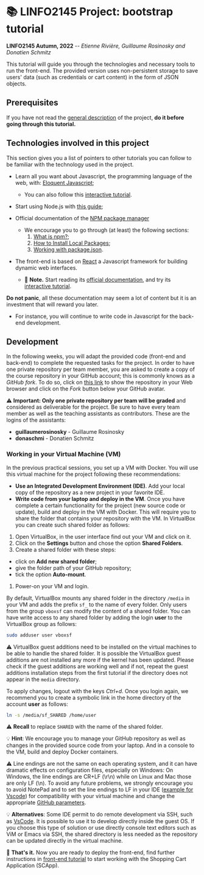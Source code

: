 # :books: LINFO2145 Project: bootstrap tutorial

**LINFO2145 Autumn, 2022** -- *Etienne Rivière, Guillaume Rosinosky and Donatien Schmitz*

This tutorial will guide you through the technologies and necessary tools to run the front-end.
The provided version uses non-persistent storage to save users' data (such as credentials or cart content) in the form of JSON objects.

## Prerequisites

If you have not read the [general description](../README.md) of the project, **do it before going through this tutorial.**

## Technologies involved in this project

This section gives you a list of pointers to other tutorials you can follow to be familiar with the technology used in the project.

- Learn all you want about Javascript, the programming language of the web, with: [Eloquent Javascript](http://eloquentjavascript.net/);
  - You can also follow this [interactive tutorial](https://javascript.info/).

- Start using Node.js with [this guide](https://nodejs.org/en/docs/guides/getting-started-guide/);
- Official documentation of the [NPM package manager](https://docs.npmjs.com/)
  - We encourage you to go through (at least) the following sections:
      1. [What is npm?](https://docs.npmjs.com/getting-started/what-is-npm);
      1. [How to Install Local Packages](https://docs.npmjs.com/getting-started/installing-npm-packages-locally);
      1. [Working with package.json](https://docs.npmjs.com/getting-started/using-a-package.json).

- The front-end is based on [React](https://reactjs.org/) a Javascript framework for building dynamic web interfaces.
  - :pencil: **Note.** Start reading its [official documentation](https://reactjs.org/docs/hello-world.html), and try its [interactive tutorial](https://reactjs.org/tutorial/tutorial.html).

**Do not panic**, all these documentation may seem a lot of content but it is an investment that will reward you later.

- For instance, you will continue to write code in Javascript for the back-end development.

## Development

In the following weeks, you will adapt the provided code (front-end and back-end) to complete the requested tasks for the project. In order to have one private repository per team member, you are asked to create a copy of the course repository in your GitHub account; this is commonly knows as a *GitHub fork*. To do so, click on [this link](https://github.com/CloudLargeScale-UCLouvain/LINFO2145-2022-2023) to show the repository in your Web browser and click on the *Fork* button below your GitHub avatar.

:warning: **Important:
Only one private repository per team will be graded** and considered as deliverable for the project. Be sure to have every team member as well as the teaching assistants as contributors. These are the logins of the assistants:

- **guillaumerosinosky** - Guillaume Rosinosky
- **donaschmi** - Donatien Schmitz

### Working in your Virtual Machine (VM)

In the previous practical sessions, you set up a VM with Docker. You will use this virtual machine for the project following these recommendations:

- **Use an Integrated Development Environment (IDE)**. Add your local copy of the repository as a new project in your favorite IDE.
- **Write code from your laptop and deploy in the VM**. Once you have complete a certain functionality for the project (new source code or update), build and deploy in the VM with Docker. This will require you to share the folder that contains your repository with the VM. In VirtualBox you can create such shared folder as follows:

1. Open VirtualBox, in the user interface find out your VM and click on it.
1. Click on the **Settings** button and chose the option **Shared Folders**.
1. Create a shared folder with these steps:
  - click on **Add new shared folder**;
  - give the folder path of your GitHub repository;
  - tick the option **Auto-mount**.

1. Power-on your VM and login.

By default, VirtualBox mounts any shared folder in the directory `/media` in your VM and adds the prefix `sf_` to the name of every folder.
Only users from the group `vboxsf` can modify the content of a shared folder. You can have write access to any shared folder by adding the login **user** to the VirtualBox group as follows:

```bash
sudo adduser user vboxsf
```

:warning: VirtualBox guest additions need to be installed on the virtual machines to be able to handle the shared folder. It is possible the VirtualBox guest additions are not installed any more if the kernel has been updated. Please check if the guest additions are working well and if not, repeat the guest additions installation steps from the first tutorial if the directory does not appear in the `media` directory.

To apply changes, logout with the keys *Ctrl+d*. Once you login again, we recommend you to create a symbolic link in the home directory of the account **user** as follows:

```bash
ln -s /media/sf_SHARED /home/user
```

:warning: **Recall**
to replace `SHARED` with the name of the shared folder.

:bulb: **Hint**:
We encourage you to manage your GitHub repository as well as changes in the provided source code from your laptop. And in a console to the VM, build and deploy Docker containers.

:warning:
Line endings are not the same on each operating system, and it can have dramatic effects on configuration files, especially on Windows: On Windows, the line endings are CR+LF (\r\n) while on Linux and Mac those are only LF (\n). To avoid any future problems, we strongly encourage you to avoid NotePad and to set the line endings to LF in your IDE ([example for Vscode](https://medium.com/@csmunuku/windows-and-linux-eol-sequence-configure-vs-code-and-git-37be98ef71df)) for compatibility with your virtual machine and change the appropriate [GitHub parameters](https://docs.github.com/en/get-started/getting-started-with-git/configuring-git-to-handle-line-endings). 

:bulb: **Alternatives**: 
Some IDE permit to do remote development via SSH, such as [VsCode](https://code.visualstudio.com/docs/remote/ssh). It is possible to use it to develop directly inside the guest OS. If you choose this type of solution or use directly console text editors such as ViM or Emacs via SSH, the shared directory is less needed as the repository can be updated directly in the virtual machine. 
<!--However, please keep in mind that in this case, the performance will be limited by the virtual machine's number of CPUs, RAM quantity, but more importantly disk space, compared to the host OS. In future tutorials and for the project needs, you will need several (at least three) virtual machines, please consider carefully the sizing of your VM.-->

:checkered_flag: **That's it.** Now you are ready to deploy the front-end, find further instructions in [front-end tutorial](01_ProjectSetup_FrontEnd.md) to start working with the Shopping Cart Application (SCApp).
